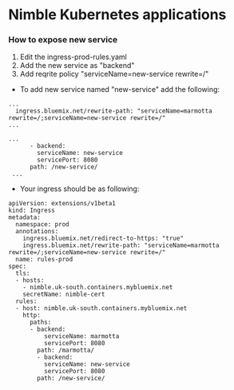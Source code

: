 # Nimble Kubernetes applications
### How to expose new service
1. Edit the ingress-prod-rules.yaml
2. Add the new service as "backend"
3. Add reqrite policy "serviceName=new-service rewrite=/"

  * To add new service named "new-service" add the following:
  ```
  ...
    ingress.bluemix.net/rewrite-path: "serviceName=marmotta rewrite=/;serviceName=new-service rewrite=/"
  ...

  ...
        - backend:
          serviceName: new-service
          servicePort: 8080
        path: /new-service/
   ...
  
  ```
  
  * Your ingress should be as following:
  
```
apiVersion: extensions/v1beta1
kind: Ingress
metadata:
  namespace: prod
  annotations:
    ingress.bluemix.net/redirect-to-https: "true"
    ingress.bluemix.net/rewrite-path: "serviceName=marmotta rewrite=/;serviceName=new-service rewrite=/"
  name: rules-prod
spec:
  tls:
  - hosts:
    - nimble.uk-south.containers.mybluemix.net
    secretName: nimble-cert
  rules:
  - host: nimble.uk-south.containers.mybluemix.net
    http:
      paths:
      - backend:
          serviceName: marmotta
          servicePort: 8080
        path: /marmotta/
        - backend:
          serviceName: new-service
          servicePort: 8080
        path: /new-service/
```

